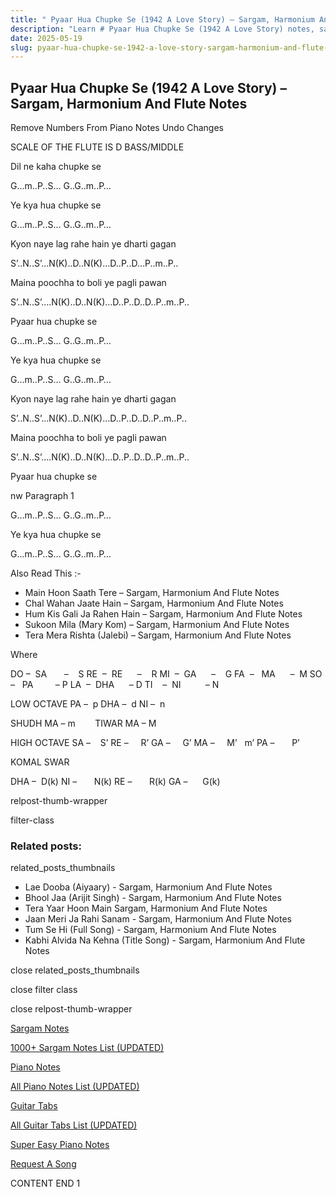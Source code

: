 ```yaml
---
title: " Pyaar Hua Chupke Se (1942 A Love Story) – Sargam, Harmonium And Flute Notes"
description: "Learn # Pyaar Hua Chupke Se (1942 A Love Story) notes, sargam, harmonium notations and flute notes. Easy step-by-step tutorial for beginners."
date: 2025-05-19
slug: pyaar-hua-chupke-se-1942-a-love-story-sargam-harmonium-and-flute-notes
---
```


## Pyaar Hua Chupke Se (1942 A Love Story) – Sargam, Harmonium And Flute Notes

Remove Numbers From Piano Notes
Undo Changes

SCALE OF THE FLUTE IS D BASS/MIDDLE

Dil ne kaha chupke se

G…m..P..S… G..G..m..P…

Ye kya hua chupke se

G…m..P..S… G..G..m..P…

Kyon naye lag rahe hain ye dharti gagan

S’..N..S’…N(K)..D..N(K)…D..P..D…P..m..P..

Maina poochha to boli ye pagli pawan

S’..N..S’….N(K)..D..N(K)…D..P..D..D..P..m..P..

Pyaar hua chupke se

G…m..P..S… G..G..m..P…

Ye kya hua chupke se

G…m..P..S… G..G..m..P…

Kyon naye lag rahe hain ye dharti gagan

S’..N..S’…N(K)..D..N(K)…D..P..D..D..P..m..P..

Maina poochha to boli ye pagli pawan

S’..N..S’….N(K)..D..N(K)…D..P..D..D..P..m..P..

Pyaar hua chupke se

nw Paragraph 1

G…m..P..S… G..G..m..P…

Ye kya hua chupke se

G…m..P..S… G..G..m..P…

Also Read This :-

- Main Hoon Saath Tere – Sargam, Harmonium And Flute Notes
- Chal Wahan Jaate Hain – Sargam, Harmonium And Flute Notes
- Hum Kis Gali Ja Rahen Hain – Sargam, Harmonium And Flute Notes
- Sukoon Mila (Mary Kom) – Sargam, Harmonium And Flute Notes
- Tera Mera Rishta (Jalebi) – Sargam, Harmonium And Flute Notes

Where

DO –  SA       –    S
RE  –  RE      –    R
MI  –  GA      –    G
FA  –   MA      –  M
SO  –   PA         – P
LA  –  DHA      – D
TI    –  NI          – N

LOW OCTAVE
PA –  p
DHA –  d
NI –  n

SHUDH MA – m        TIWAR MA – M

HIGH OCTAVE
SA –    S’
RE –     R’
GA –     G’
MA –     M’   m’
PA –       P’

KOMAL SWAR

DHA –  D(k)
NI –       N(k)
RE –       R(k)
GA –      G(k)

relpost-thumb-wrapper

filter-class

### Related posts:

related_posts_thumbnails

- Lae Dooba (Aiyaary) - Sargam, Harmonium And Flute Notes
- Bhool Jaa (Arijit Singh) - Sargam, Harmonium And Flute Notes
- Tera Yaar Hoon Main Sargam, Harmonium And Flute Notes
- Jaan Meri Ja Rahi Sanam - Sargam, Harmonium And Flute Notes
- Tum Se Hi (Full Song) - Sargam, Harmonium And Flute Notes
- Kabhi Alvida Na Kehna (Title Song) - Sargam, Harmonium And Flute Notes

close related_posts_thumbnails

close filter class

close relpost-thumb-wrapper

[Sargam Notes](/sargam-notes.html)

[1000+ Sargam Notes List (UPDATED)](/all-songs-list-sargam-notes.html)

[Piano Notes](/piano-notes.html)

[All Piano Notes List (UPDATED)](/all-songs-list-piano-notes.html)

[Guitar Tabs](/guitar-tabs.html)

[All Guitar Tabs List (UPDATED)](/all-songs-list-guitar-tabs.html)

[Super Easy Piano Notes](https://studywall.in/)

[Request A Song](/request-a-song.html)

CONTENT END 1
